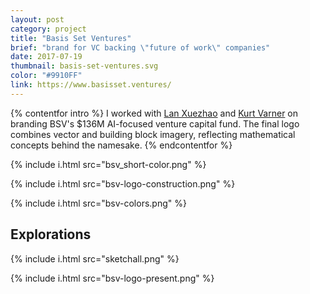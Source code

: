 ```yaml
---
layout: post
category: project
title: "Basis Set Ventures"
brief: "brand for VC backing \"future of work\" companies"
date: 2017-07-19
thumbnail: basis-set-ventures.svg
color: "#9910FF"
link: https://www.basisset.ventures/
---
```


{% contentfor intro %}
I worked with [Lan Xuezhao](https://www.linkedin.com/in/xuezhao-lan-50aa1a1/) and [Kurt Varner](https://www.kurtvarner.com/) on branding BSV's $136M AI-focused venture capital fund. The final logo combines vector and building block imagery, reflecting mathematical concepts behind the namesake.
{% endcontentfor %}

{% include i.html src="bsv_short-color.png" %}

{% include i.html src="bsv-logo-construction.png" %}

{% include i.html src="bsv-colors.png" %}

## Explorations

{% include i.html src="sketchall.png" %}

{% include i.html src="bsv-logo-present.png" %}

<!-- {% include i.html src="bsv-logo-3-present.jpg" %} -->
